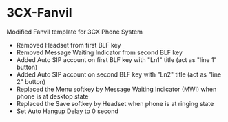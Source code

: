 # 3CX-Fanvil

Modified Fanvil template for 3CX Phone System

- Removed Headset from first BLF key
- Removed Message Waiting Indicator from second BLF key
- Added Auto SIP account on first BLF key with "Ln1" title (act as "line 1" button)
- Added Auto SIP account on second BLF key with "Ln2" title (act as "line 2" button)
- Replaced the Menu softkey by Message Waiting Indicator (MWI) when phone is at desktop state
- Replaced the Save softkey by Headset when phone is at ringing state 
- Set Auto Hangup Delay to 0 second
